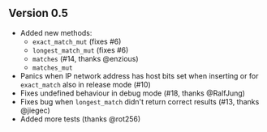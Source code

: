 ## Version 0.5

* Added new methods:
  * `exact_match_mut` (fixes #6)
  * `longest_match_mut` (fixes #6)
  * `matches` (#14, thanks @enzious)
  * `matches_mut`
* Panics when IP network address has host bits set when inserting or for `exact_match` also in release mode (#10)
* Fixes undefined behaviour in debug mode (#18, thanks @RalfJung)
* Fixes bug when `longest_match` didn't return correct results (#13, thanks @jiegec)
* Added more tests (thanks @rot256)
